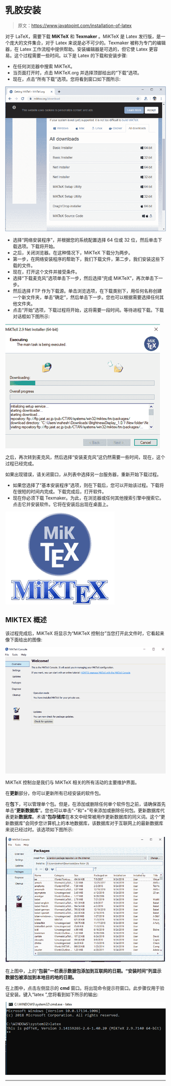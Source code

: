 # 乳胶安装

> 原文：<https://www.javatpoint.com/installation-of-latex>

对于 LaTeX，需要下载 **MiKTeX** 和 **Texmaker** 。MiKTeX 是 Latex 发行版，是一个庞大的文件集合，对于 Latex 来说是必不可少的。Texmaker 被称为专门的编辑器，在 Latex 工作流程中提供帮助。安装编辑器是可选的，但它使 Latex 更容易。这个过程需要一些时间。以下是 Latex 的下载和安装步骤:

*   在任何浏览器中搜索 MiKTeX。
*   当页面打开时，点击 MiKTeX.org 并选择顶部给出的“下载”选项。
*   现在，点击“所有下载”选项。您将看到窗口如下图所示:

![Installation of Latex](img/ef6c3ad02c53ab733991db950e153847.png)

*   选择“网络安装程序”，并根据您的系统配置选择 64 位或 32 位，然后单击下载选项。下载将开始。
*   之后，关闭浏览器。在这种情况下，MiKTeX 下载分为两步。
*   第一步，在网络安装程序的帮助下，我们下载文件，第二步，我们安装这些下载的文件。
*   现在，打开这个文件并接受条件。
*   选择“下载麦克风”选项单击下一步，然后选择“完成 MiKTeX”，再次单击下一步。
*   然后选择 FTP 作为下载源。单击浏览选项，在下载类别下，用任何名称创建一个新文件夹，单击“确定”，然后单击下一步。您也可以根据需要选择任何其他文件夹。
*   点击“开始”选项，下载过程将开始，这将需要一段时间。等待进程下载。下载对话框如下图所示:

![Installation of Latex](img/b86f2e8b405abd5ceafe55470ac0883b.png)

之后，再次转到麦克风，然后选择“安装麦克风”这仍然需要一些时间，现在，这个过程已经完成。

如果出现错误，请关闭窗口，从列表中选择另一台服务器，重新开始下载过程。

*   如果您选择了“基本安装程序”选项，则在下载后，您可以开始该过程。下载将在很短的时间内完成。下载完成后，打开软件。
*   现在你必须下载 Texmaker。为此，在浏览器或任何其他搜索引擎中搜索它。点击它并安装软件。它将在安装后出现在桌面上。

![Installation of Latex](img/5f5c1a2d9e9bdf626c0a8396d0583864.png)

## MIKTEX 概述

该过程完成后，MiKTeX 将显示为“MiKTeX 控制台”当您打开此文件时，它看起来像下面给出的图像:

![Installation of Latex](img/8e5d407938b51d51df47daf0c0f56227.png)

MiKTeX 控制台是我们与 MiKTeX 相关的所有活动的主要维护界面。

在**更新**部分，你可以更新所有已经安装的软件包。

在**包**下，可以管理单个包。但是，在添加或删除任何单个软件包之前，请确保首先单击“**更新数据库**”。您也可以单击“-”和“+”号来添加或删除任何包。更新数据库代表更新**数据库**。术语“**包存储库**在本文中经常被用作更新数据库的同义词。这个“更新数据库”会同步您计算机上的本地数据库，该数据库对于互联网上的最新数据库来说已经过时。该选项如下图所示:

![Installation of Latex](img/2942e480b30f2e58648eb42cbeeb9263.png)

在上图中，上的“**包装”一栏表示数据包添加到互联网的日期。“安装时间”列显示数据包被添加到本地目的地的日期。**

在上图中，点击左侧显示的 **cmd** 窗口。将出现命令提示符窗口。此步骤仅用于验证安装。键入“latex ”,您将看到如下所示的输出:

![Installation of Latex](img/144d266c9e40566c38dacb66e46ab180.png)

* * *